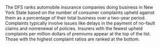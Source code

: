 The DFS ranks automobile insurance companies doing business in New York State based on the number of consumer complaints upheld against them as a percentage of their total business over a two-year period. 
Complaints typically involve issues like delays in the payment of no-fault claims and nonrenewal of policies. Insurers with the fewest upheld complaints per million dollars of premiums appear at the top of the list. 
Those with the highest complaint ratios are ranked at the bottom.
